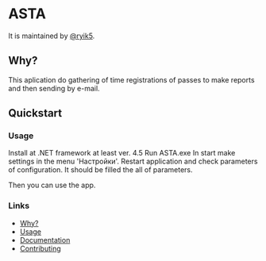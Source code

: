 ﻿# ASTA

It is maintained by [@ryik5](https://github.com/ryik5).


## Why?

This aplication do gathering of time registrations of passes to make reports and then sending by e-mail.

## Quickstart

### Usage

Install at .NET framework at least ver. 4.5
Run ASTA.exe
In start make settings in the menu 'Настройки'.
Restart application and check parameters of configuration.
It should be filled the all of parameters.

Then you can use the app.


### Links
* [Why?](https://github.com/ryik5/mySCA2/README.md)
* [Usage](https://github.com/ryik5/mySCA2/README.md)
* [Documentation](https://github.com/ryik5/mySCA2/README.md)
* [Contributing](https://github.com/ryik5/mySCA2/README.md)